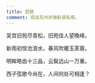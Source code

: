 ```yaml
---
title: 琵琶
comment: 观谈苏州评弹新调有感。
---
```


吴宫旧苑尽青松，旧苑佳人望晚峰。

新雨初惊沧浪水，春风吹暖玉芙蓉。

明眸皓齿十三品，云鬓远山一万重。

西子弦歌今尚在，人间何处可相逢？
